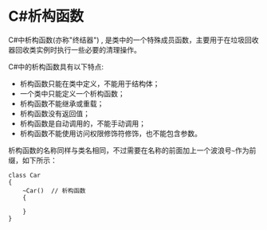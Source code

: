 # C#析构函数

C#中析构函数(亦称"终结器") , 是类中的一个特殊成员函数，主要用于在垃圾回收器回收类实例时执行一些必要的清理操作。

C#中的析构函数具有以下特点:

- 析构函数只能在类中定义，不能用于结构体；
- 一个类中只能定义一个析构函数；
- 析构函数不能继承或重载；
- 析构函数没有返回值；
- 析构函数是自动调用的，不能手动调用；
- 析构函数不能使用访问权限修饰符修饰，也不能包含参数。



析构函数的名称同样与类名相同，不过需要在名称的前面加上一个波浪号`~`作为前缀，如下所示：

```
class Car
{
    ~Car()  // 析构函数
    {
    
    }
}
```

